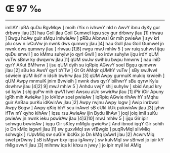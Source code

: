 # Œ 97 ‰
---
imlIAY ipRA quDu BgvMqw ] moih rYix n ivhwvY nId n AwvY ibnu dyKy gur
drbwry jIau ]3] hau GolI jIau Goil GumweI iqsu scy gur drbwry jIau
]1] rhwau ] Bwgu hoAw guir sMqu imlwieAw ] pRBu AibnwsI Gr mih
pwieAw ] syv krI plu csw n ivCuVw jn nwnk dws qumwry jIau ]4] hau
GolI jIau Goil GumweI jn nwnk dws qumwry jIau ] rhwau ]1]8] rwgu
mwJ mhlw 5 ] sw ruiq suhwvI ijqu quDu smwlI ] so kMmu suhylw jo qyrI GwlI
] so irdw suhylw ijqu irdY qUM vuTw sBnw ky dwqwrw jIau ]1] qUM swJw swihbu
bwpu hmwrw ] nau iniD qyrY AKut BMfwrw ] ijsu qUM dyih su iqRpiq AGwvY
soeI Bgqu qumwrw jIau ]2] sBu ko AwsY qyrI bYTw ] Gt Gt AMqir qUMhY
vuTw ] sBy swJIvwl sdwiein qUM iksY n idsih bwhrw jIau ]3] qUM Awpy
gurmuiK mukiq krwieih ] qUM Awpy mnmuiK jnim Bvwieih ] nwnk dws qyrY
bilhwrY sBu qyrw Kylu dswhrw jIau ]4]2] 9] mwJ mhlw 5 ] Anhdu vwjY
shij suhylw ] sbid Anµd kry sd kylw ] shj guPw mih qwVI lweI
Awsxu aUc svwirAw jIau ]1] iPir iGir Apuny igRh mih AwieAw ] jo
loVIdw soeI pwieAw ] iqRpiq AGwie rihAw hY sMqhu guir AnBau purKu
idKwirAw jIau ]2] Awpy rwjnu Awpy logw ] Awip inrbwxI Awpy Bogw ]
Awpy qKiq bhY scu inAweI sB cUkI kUk pukwirAw jIau ]3] jyhw ifTw mY
qyho kihAw ] iqsu rsu AwieAw ijin Bydu lihAw ] joqI joiq imlI suKu
pwieAw jn nwnk ieku pswirAw jIau ]4]3]10] mwJ mhlw 5 ] ijqu
Gir ipir sohwgu bxwieAw ] iqqu Gir sKIey mMglu gwieAw ] And ibnod
iqqY Gir sohih jo Dn kMiq isgwrI jIau ]1] sw guxvMqI sw vfBwgix ]
puqRvMqI sIlvMiq sohwgix ] rUpvMiq sw suGiV ibcKix jo Dn kMq ipAwrI
jIau ]2] AcwrvMiq sweI prDwny ] sB isMgwr bxy iqsu igAwny ] sw
kulvMqI sw sBrweI jo ipir kY rMig svwrI jIau ]3] mihmw iqs kI khxu
n jwey ] jo ipir myil leI AMig
####
